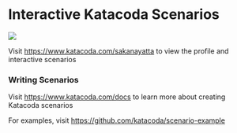 # Interactive Katacoda Scenarios

[![](http://shields.katacoda.com/katacoda/sakanayatta/count.svg)](https://www.katacoda.com/sakanayatta "Get your profile on Katacoda.com")

Visit https://www.katacoda.com/sakanayatta to view the profile and interactive scenarios

### Writing Scenarios
Visit https://www.katacoda.com/docs to learn more about creating Katacoda scenarios

For examples, visit https://github.com/katacoda/scenario-example
